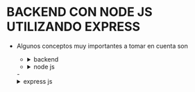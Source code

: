 # BACKEND CON NODE JS UTILIZANDO EXPRESS

- Algunos conceptos muy importantes a tomar en cuenta son

  - <details><summary>backend </summary>
      - que es el backend ?:
        - el backend  es la parte de la aplicacion en donde se realiza toda la logica del negocio tales como validaciones, conecatrse a una base de datos y atender a la petiones del cliente (frontend )
        - sentrandonos mas en el contecto de la web el backend esta compuesto por: 
          - lenguuajes de programacion
          - frameworks y librerias que facilitan el desarrollo y gestion de la logica del backend
          - sistemas de gestion de base de datos
          - herrmientas para la gestion de la infrastructura del servidor
          - Apis y servicios que permiten la comuhnicacion con sistemas externos o incluso con el cliente
  </details>

  - <details><summary>node js</summary>
    - que es Node.js? 
      - node js es un entorno de ejecucion de javascript en el servidor
      
  </details>
  - <details><summary>express js</summary>
      
  </details>
